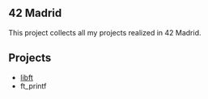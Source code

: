 ## 42 Madrid

This project collects all my projects realized in 42 Madrid.

## Projects

- [libft](https://github.com/mariocaro13/libft.git)
- ft_printf
